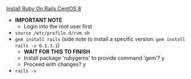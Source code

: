 [Install Ruby On Rails CentOS 8](https://www.osradar.com/install-ruby-on-rails-centos-8/)

* **IMPORTANT NOTE**
  * Login into the root user first
* `source /etc/profile.d/rvm.sh`
* `gem install rails` (side note to install a specific version: `gem install rails -v 6.1.3.1`)
  * **WAIT FOR THIS TO FINISH**
  * Install package 'rubygems' to provide command 'gem'? y
  * Proceed with changes? y
* `rails -v`

